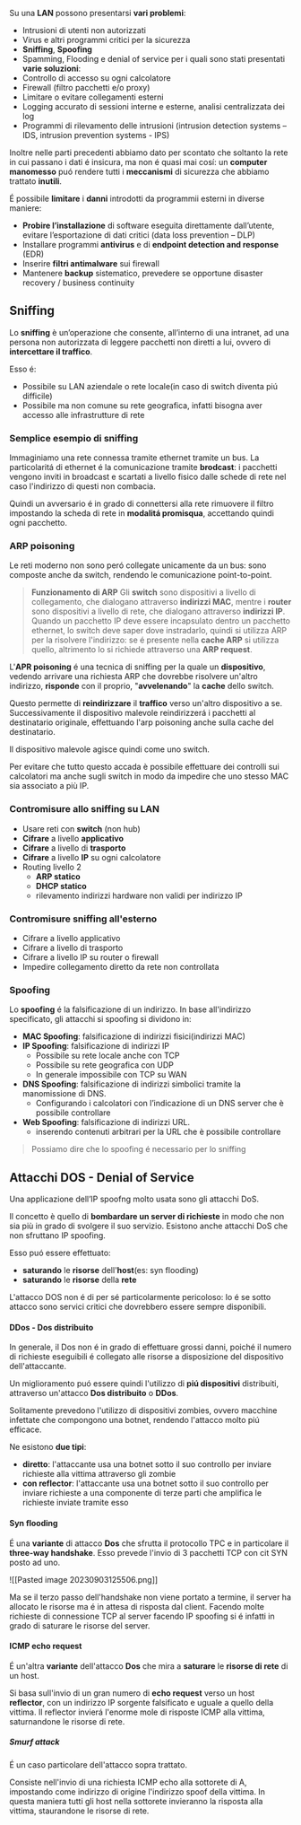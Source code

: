 Su una **LAN** possono presentarsi **vari problemi**:
- Intrusioni di utenti non autorizzati
- Virus e altri programmi critici per la sicurezza
- **Sniffing**, **Spoofing**
- Spamming, Flooding e denial of service
per i quali sono stati presentati **varie soluzioni**:
- Controllo di accesso su ogni calcolatore
- Firewall (filtro pacchetti e/o proxy)
- Limitare o evitare collegamenti esterni 
- Logging accurato di sessioni interne e esterne, analisi centralizzata dei log
- Programmi di rilevamento delle intrusioni (intrusion detection systems – IDS, intrusion prevention systems - IPS)

Inoltre nelle parti precedenti abbiamo dato per scontato che soltanto la rete in cui passano i dati é insicura, ma non é quasi mai cosí: un **computer manomesso** puó rendere tutti i **meccanismi** di sicurezza che abbiamo trattato **inutili**.

É possibile **limitare** i **danni** introdotti da programmii esterni in diverse maniere:
- **Probire l’installazione** di software eseguita direttamente dall’utente, evitare l’esportazione di dati critici (data loss prevention – DLP)
- Installare programmi **antivirus** e di **endpoint detection and response** (EDR)
- Inserire **filtri antimalware** sui firewall 
- Mantenere **backup** sistematico, prevedere se opportune disaster recovery / business continuity

## Sniffing
Lo **sniffing** è un’operazione che consente, all’interno di una intranet, ad una persona non autorizzata di leggere pacchetti non diretti a lui, ovvero di **intercettare il traffico**.

Esso é:
- Possibile su LAN aziendale o rete locale(in caso di switch diventa piú difficile)
- Possibile ma non comune su rete geografica, infatti bisogna aver accesso alle infrastrutture di rete
### Semplice esempio di sniffing
Immaginiamo una rete connessa tramite ethernet tramite un bus. La particolaritá di ethernet é la comunicazione tramite **brodcast**: i pacchetti vengono inviti in broadcast e scartati a livello fisico dalle schede di rete nel caso l'indirizzo di questi non combacia.

Quindi un avversario é in grado di connettersi alla rete rimuovere il filtro impostando la scheda di rete in **modalitá promisqua**, accettando quindi ogni pacchetto.
### ARP poisoning
Le reti moderno non sono peró collegate unicamente da un bus: sono composte anche da switch, rendendo le comunicazione point-to-point.

> **Funzionamento di ARP**
> Gli **switch** sono dispositivi a livello di collegamento, che dialogano attraverso **indirizzi MAC**, mentre i **router** sono dispositivi a livello di rete, che dialogano attraverso **indirizzi IP**. 
> Quando un pacchetto IP deve essere incapsulato dentro un pacchetto ethernet, lo switch deve saper dove instradarlo, quindi si utilizza ARP per la risolvere l'indirizzo: se é presente nella **cache ARP** si utilizza quello, altrimento lo si richiede attraverso una **ARP request**.

L'**APR poisoning** é una tecnica di sniffing per la quale un **dispositivo**, vedendo arrivare una richiesta ARP che dovrebbe risolvere un'altro indirizzo, **risponde** con il proprio, "**avvelenando**" la **cache** dello switch.

Questo permette di **reindirizzare** il **traffico** verso un'altro dispositivo a se. Successivamente il dispositivo malevole reindirizzerá i pacchetti al destinatario originale, effettuando l'arp poisoning anche sulla cache del destinatario.

Il dispositivo malevole agisce quindi come uno switch.

Per evitare che tutto questo accada è possibile effettuare dei controlli sui calcolatori ma anche sugli switch in modo da impedire che uno stesso MAC sia associato a più IP.

### Contromisure allo sniffing su LAN
- Usare reti con **switch** (non hub)
- **Cifrare** a livello **applicativo**
- **Cifrare** a livello di **trasporto**
- **Cifrare** a livello **IP** su ogni calcolatore 
- Routing livello 2
	- **ARP statico**
	- **DHCP statico** 
	- rilevamento indirizzi hardware non validi per indirizzo IP
### Contromisure sniffing all'esterno
- Cifrare a livello applicativo
- Cifrare a livello di trasporto
- Cifrare a livello IP su router o firewall 
- Impedire collegamento diretto da rete non controllata

### Spoofing
Lo **spoofing** é la falsificazione di un indirizzo.
In base all'indirizzo specificato, gli attacchi si spoofing si dividono in:
- **MAC Spoofing**: falsificazione di indirizzi fisici(indirizzi MAC) 
- **IP Spoofing**: falsificazione di indirizzi IP 
	- Possibile su rete locale anche con TCP
	- Possibile su rete geografica con UDP
	- In generale impossibile con TCP su WAN
- **DNS Spoofing**: falsificazione di indirizzi simbolici tramite la manomissione di DNS.
	- Configurando i calcolatori con l’indicazione di un DNS server che è possibile controllare
- **Web Spoofing**: falsificazione di indirizzi URL.
	-  inserendo contenuti arbitrari per la URL che è possibile controllare

> Possiamo dire che lo spoofing é necessario per lo sniffing

## Attacchi DOS - Denial of Service
Una applicazione dell’IP spoofng molto usata sono gli attacchi DoS.

Il concetto è quello di **bombardare un server di richieste** in modo che non sia più in grado di svolgere il suo servizio. Esistono anche attacchi DoS che non sfruttano IP spoofing.

Esso puó essere effettuato:
- **saturando** le **risorse** dell'**host**(es: syn flooding)
- **saturando** le **risorse** della **rete**

L'attacco DOS non é di per sé particolarmente pericoloso: lo é se sotto attacco sono servici critici che dovrebbero essere sempre disponibili.

#### DDos - Dos distribuito
In generale, il Dos non é in grado di effettuare grossi danni, poiché il numero di richieste eseguibili é collegato alle risorse a disposizione del dispositivo dell'attaccante.

Un miglioramento puó essere quindi l'utilizzo di **piú dispositivi** distribuiti, attraverso un'attacco **Dos distribuito** o **DDos**.

Solitamente prevedono l'utilizzo di dispositivi zombies, ovvero macchine infettate che compongono una botnet, rendendo l'attacco molto piú efficace.

Ne esistono **due tipi**:
- **diretto**: l'attaccante usa una botnet sotto il suo controllo per inviare richieste alla vittima attraverso gli zombie
- **con reflector**: l'attaccante usa una botnet sotto il suo controllo per inviare richieste a una componente di terze parti che amplifica le richieste inviate tramite esso

#### Syn flooding
É una **variante** di attacco **Dos** che sfrutta il protocollo TPC e in particolare il **three-way handshake**. Esso prevede l'invio di 3 pacchetti TCP con cit SYN posto ad uno.

![[Pasted image 20230903125506.png]]

Ma se il terzo passo dell'handshake non viene portato a termine, il server ha allocato le risorse ma é in attesa di risposta dal client. Facendo molte richieste di connessione TCP al server facendo IP spoofing si é infatti in grado di saturare le risorse del server.

#### ICMP echo request
É un'altra **variante** dell'attacco **Dos** che mira a **saturare** le **risorse di rete** di un host.

Si basa sull'invio di un gran  numero di **echo request** verso un host **reflector**, con un indirizzo IP sorgente falsificato e uguale a quello della vittima. 
Il reflector invierá l'enorme mole di risposte ICMP alla vittima, saturnandone le risorse di rete.

##### Smurf attack
É un caso particolare dell'attacco sopra trattato. 

Consiste nell'invio di una richiesta ICMP echo alla sottorete di A, impostando come indirizzo di origine l'indirizzo spoof della vittima.
In questa maniera tutti gli host nella sottorete invieranno la risposta alla vittima, staurandone le risorse di rete.

